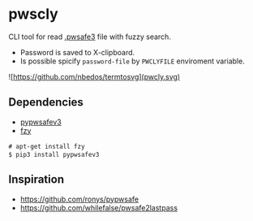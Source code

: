 # pwscly

CLI tool for read [.pwsafe3](https://pwsafe.org/) file with fuzzy search.

* Password is saved to X-clipboard.
* Is possible spicify `password-file` by `PWCLYFILE` enviroment variable.

![https://github.com/nbedos/termtosvg](pwcly.svg)

## Dependencies

* [pypwsafev3](https://github.com/voytecPL/pypwsafev3)
* [fzy](https://github.com/jhawthorn/fzy)

```
# apt-get install fzy
$ pip3 install pypwsafev3

```

## Inspiration

* <https://github.com/ronys/pypwsafe>
* <https://github.com/whilefalse/pwsafe2lastpass>


